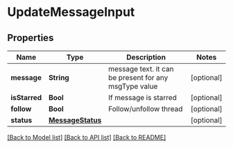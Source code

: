 # UpdateMessageInput

## Properties
Name | Type | Description | Notes
------------ | ------------- | ------------- | -------------
**message** | **String** | message text. it can be present for any msgType value | [optional] 
**isStarred** | **Bool** | If message is starred | [optional] 
**follow** | **Bool** | Follow/unfollow thread | [optional] 
**status** | [**MessageStatus**](MessageStatus.md) |  | [optional] 

[[Back to Model list]](../README.md#documentation-for-models) [[Back to API list]](../README.md#documentation-for-api-endpoints) [[Back to README]](../README.md)



